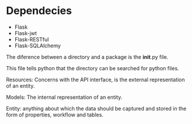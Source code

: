 # Dependecies

- Flask
- Flask-jwt
- Flask-RESTful 
- Flask-SQLAlchemy

The diference between a directory and a package is the __init__.py file.

This file tells python that the directory can be searched for python files.

Resources: Concerns with the API interface, is the external representation of an entity.

Models: The internal representation of an entity.

Entity: anything about which the data should be captured and stored in the form of properties, workflow and tables.